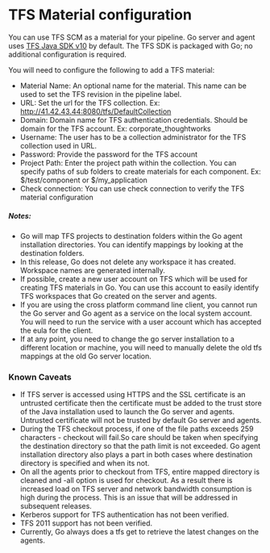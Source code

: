 # TFS Material configuration

You can use TFS SCM as a material for your pipeline. Go server and agent uses [TFS Java SDK v10](http://www.microsoft.com/en-us/download/details.aspx?id=22616) by default. The TFS SDK is packaged with Go; no additional configuration is required.

You will need to configure the following to add a TFS material:

-   Material Name: An optional name for the material. This name can be used to set the TFS revision in the pipeline label.
-   URL: Set the url for the TFS collection. Ex: http://41.42.43.44:8080/tfs/DefaultCollection
-   Domain: Domain name for TFS authentication credentials. Should be domain for the TFS account. Ex: corporate\_thoughtworks
-   Username: The user has to be a collection administrator for the TFS collection used in URL.
-   Password: Provide the password for the TFS account
-   Project Path: Enter the project path within the collection. You can specify paths of sub folders to create materials for each component. Ex: \$/test/component or \$/my\_application
-   Check connection: You can use check connection to verify the TFS material configuration

##### Notes:

-   Go will map TFS projects to destination folders within the Go agent installation directories. You can identify mappings by looking at the destination folders.
-   In this release, Go does not delete any workspace it has created. Workspace names are generated internally.
-   If possible, create a new user account on TFS which will be used for creating TFS materials in Go. You can use this account to easily identify TFS workspaces that Go created on the server and agents.
-   If you are using the cross platform command line client, you cannot run the Go server and Go agent as a service on the local system account. You will need to run the service with a user account which has accepted the eula for the client.
-   If at any point, you need to change the go server installation to a different location or machine, you will need to manually delete the old tfs mappings at the old Go server location.

### Known Caveats

-   If TFS server is accessed using HTTPS and the SSL certificate is an untrusted certificate then the certificate must be added to the trust store of the Java installation used to launch the Go server and agents. Untrusted certificate will not be trusted by default Go server and agents.
-   During the TFS checkout process, if one of the file paths exceeds 259 characters - checkout will fail.So care should be taken when specifying the destination directory so that the path limit is not exceeded. Go agent installation directory also plays a part in both cases where destination directory is specified and when its not.
-   On all the agents prior to checkout from TFS, entire mapped directory is cleaned and -all option is used for checkout. As a result there is increased load on TFS server and network bandwidth consumption is high during the process. This is an issue that will be addressed in subsequent releases.
-   Kerberos support for TFS authentication has not been verified.
-   TFS 2011 support has not been verified.
-   Currently, Go always does a tfs get to retrieve the latest changes on the agents.